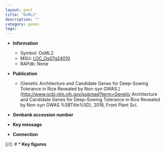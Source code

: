 ```yaml
---
layout: post
title: "OsML2"
description: ""
category: genes
tags: 
---
```


* **Information**  
    + Symbol: OsML2  
    + MSU: [LOC_Os07g24010](http://rice.uga.edu/cgi-bin/ORF_infopage.cgi?orf=LOC_Os07g24010)  
    + RAPdb: None  

* **Publication**  
    + [Genetic Architecture and Candidate Genes for Deep-Sowing Tolerance in Rice Revealed by Non-syn GWAS.](http://www.ncbi.nlm.nih.gov/pubmed?term=Genetic Architecture and Candidate Genes for Deep-Sowing Tolerance in Rice Revealed by Non-syn GWAS.%5BTitle%5D), 2018, Front Plant Sci.

* **Genbank accession number**  

* **Key message**  

* **Connection**  

[//]: # * **Key figures**  


